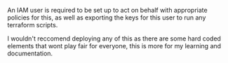 An IAM user is required to be set up to act on behalf with appropriate policies for this, as well as exporting the keys for this user to run any terraform scripts.

I wouldn't reccomend deploying any of this as there are some hard coded elements that wont play fair for everyone, this is more for my learning and documentation.

